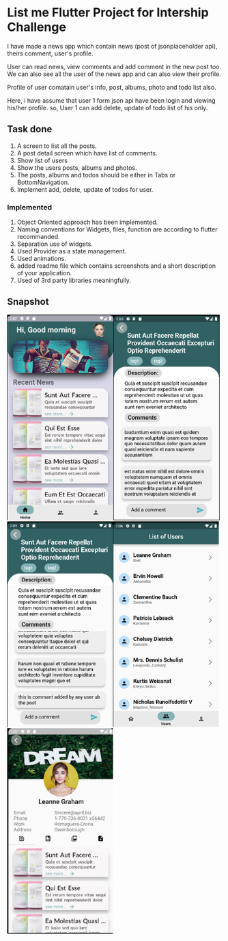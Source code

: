 # List me Flutter Project for Intership Challenge

I have made a news app which contain news (post of jsonplaceholder api), theirs comment, user's profile.

User can read news, view comments and add comment in the new post too. We can also see all the user of the news app and can also view their profile.

Profile of user comatain user's info, post, albums, photo and todo list also.

Here, i have assume that user 1 form json api have been login and viewing his/her profile. so, User 1 can add delete, update of todo list of his only.

## Task done

1. A screen to list all the posts.
2. A post detail screen which have list of comments.
3. Show list of users
4. Show the users posts, albums and photos.
5. The posts, albums and todos should be either in Tabs or BottomNavigation.
6. Implement add, delete, update of todos for user.

### Implemented

1. Object Oriented approach has been implemented.
2. Naming conventions for Widgets, files, function are according to flutter recommanded.
3. Separation use of widgets.
4. Used Provider as a state management.
5. Used animations.
6. added readme file which contains screenshots and a short description of your application.
7. Used of 3rd party libraries meaningfully.

## Snapshot

<img height="480px" src="./screenshots/home_screen.png"><img height="480px" src="./screenshots/post_detail_screen.png"><img height="480px" src="./screenshots/comment_Added.png"><img height="480px" src="./screenshots/user_list.png"><img height="480px" src="./screenshots/user_detail.png">